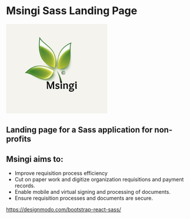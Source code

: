 # Msingi Sass Landing Page

![Msingi Logo](./msingi-landing-page/public/assets/images/msingi.png)

## Landing page for a Sass application for non-profits

## Msingi aims to:
 - Improve requisition process efficiency
 - Cut on paper work and digitize organization requisitions and payment records.
 - Enable mobile and virtual signing and processing of documents.
 - Ensure requisition processes and documents are secure.

https://designmodo.com/bootstrap-react-sass/
